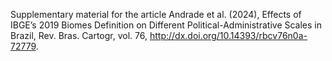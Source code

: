 Supplementary material for the article Andrade et al. (2024), Effects of IBGE’s 2019 Biomes Definition on Different Political-Administrative Scales
in Brazil, Rev. Bras. Cartogr, vol. 76, http://dx.doi.org/10.14393/rbcv76n0a-72779.
